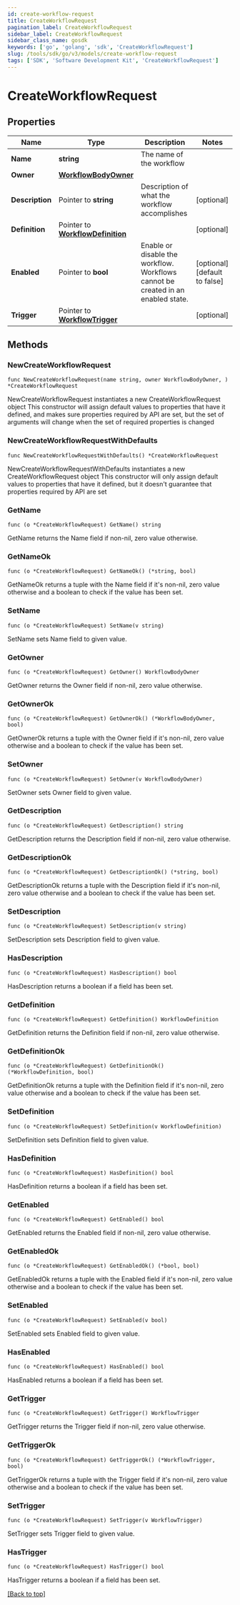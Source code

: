 ```yaml
---
id: create-workflow-request
title: CreateWorkflowRequest
pagination_label: CreateWorkflowRequest
sidebar_label: CreateWorkflowRequest
sidebar_class_name: gosdk
keywords: ['go', 'golang', 'sdk', 'CreateWorkflowRequest'] 
slug: /tools/sdk/go/v3/models/create-workflow-request
tags: ['SDK', 'Software Development Kit', 'CreateWorkflowRequest']
---
```


# CreateWorkflowRequest

## Properties

Name | Type | Description | Notes
------------ | ------------- | ------------- | -------------
**Name** | **string** | The name of the workflow | 
**Owner** | [**WorkflowBodyOwner**](WorkflowBodyOwner) |  | 
**Description** | Pointer to **string** | Description of what the workflow accomplishes | [optional] 
**Definition** | Pointer to [**WorkflowDefinition**](WorkflowDefinition) |  | [optional] 
**Enabled** | Pointer to **bool** | Enable or disable the workflow.  Workflows cannot be created in an enabled state. | [optional] [default to false]
**Trigger** | Pointer to [**WorkflowTrigger**](WorkflowTrigger) |  | [optional] 

## Methods

### NewCreateWorkflowRequest

`func NewCreateWorkflowRequest(name string, owner WorkflowBodyOwner, ) *CreateWorkflowRequest`

NewCreateWorkflowRequest instantiates a new CreateWorkflowRequest object
This constructor will assign default values to properties that have it defined,
and makes sure properties required by API are set, but the set of arguments
will change when the set of required properties is changed

### NewCreateWorkflowRequestWithDefaults

`func NewCreateWorkflowRequestWithDefaults() *CreateWorkflowRequest`

NewCreateWorkflowRequestWithDefaults instantiates a new CreateWorkflowRequest object
This constructor will only assign default values to properties that have it defined,
but it doesn't guarantee that properties required by API are set

### GetName

`func (o *CreateWorkflowRequest) GetName() string`

GetName returns the Name field if non-nil, zero value otherwise.

### GetNameOk

`func (o *CreateWorkflowRequest) GetNameOk() (*string, bool)`

GetNameOk returns a tuple with the Name field if it's non-nil, zero value otherwise
and a boolean to check if the value has been set.

### SetName

`func (o *CreateWorkflowRequest) SetName(v string)`

SetName sets Name field to given value.


### GetOwner

`func (o *CreateWorkflowRequest) GetOwner() WorkflowBodyOwner`

GetOwner returns the Owner field if non-nil, zero value otherwise.

### GetOwnerOk

`func (o *CreateWorkflowRequest) GetOwnerOk() (*WorkflowBodyOwner, bool)`

GetOwnerOk returns a tuple with the Owner field if it's non-nil, zero value otherwise
and a boolean to check if the value has been set.

### SetOwner

`func (o *CreateWorkflowRequest) SetOwner(v WorkflowBodyOwner)`

SetOwner sets Owner field to given value.


### GetDescription

`func (o *CreateWorkflowRequest) GetDescription() string`

GetDescription returns the Description field if non-nil, zero value otherwise.

### GetDescriptionOk

`func (o *CreateWorkflowRequest) GetDescriptionOk() (*string, bool)`

GetDescriptionOk returns a tuple with the Description field if it's non-nil, zero value otherwise
and a boolean to check if the value has been set.

### SetDescription

`func (o *CreateWorkflowRequest) SetDescription(v string)`

SetDescription sets Description field to given value.

### HasDescription

`func (o *CreateWorkflowRequest) HasDescription() bool`

HasDescription returns a boolean if a field has been set.

### GetDefinition

`func (o *CreateWorkflowRequest) GetDefinition() WorkflowDefinition`

GetDefinition returns the Definition field if non-nil, zero value otherwise.

### GetDefinitionOk

`func (o *CreateWorkflowRequest) GetDefinitionOk() (*WorkflowDefinition, bool)`

GetDefinitionOk returns a tuple with the Definition field if it's non-nil, zero value otherwise
and a boolean to check if the value has been set.

### SetDefinition

`func (o *CreateWorkflowRequest) SetDefinition(v WorkflowDefinition)`

SetDefinition sets Definition field to given value.

### HasDefinition

`func (o *CreateWorkflowRequest) HasDefinition() bool`

HasDefinition returns a boolean if a field has been set.

### GetEnabled

`func (o *CreateWorkflowRequest) GetEnabled() bool`

GetEnabled returns the Enabled field if non-nil, zero value otherwise.

### GetEnabledOk

`func (o *CreateWorkflowRequest) GetEnabledOk() (*bool, bool)`

GetEnabledOk returns a tuple with the Enabled field if it's non-nil, zero value otherwise
and a boolean to check if the value has been set.

### SetEnabled

`func (o *CreateWorkflowRequest) SetEnabled(v bool)`

SetEnabled sets Enabled field to given value.

### HasEnabled

`func (o *CreateWorkflowRequest) HasEnabled() bool`

HasEnabled returns a boolean if a field has been set.

### GetTrigger

`func (o *CreateWorkflowRequest) GetTrigger() WorkflowTrigger`

GetTrigger returns the Trigger field if non-nil, zero value otherwise.

### GetTriggerOk

`func (o *CreateWorkflowRequest) GetTriggerOk() (*WorkflowTrigger, bool)`

GetTriggerOk returns a tuple with the Trigger field if it's non-nil, zero value otherwise
and a boolean to check if the value has been set.

### SetTrigger

`func (o *CreateWorkflowRequest) SetTrigger(v WorkflowTrigger)`

SetTrigger sets Trigger field to given value.

### HasTrigger

`func (o *CreateWorkflowRequest) HasTrigger() bool`

HasTrigger returns a boolean if a field has been set.


[[Back to top]](#) 


